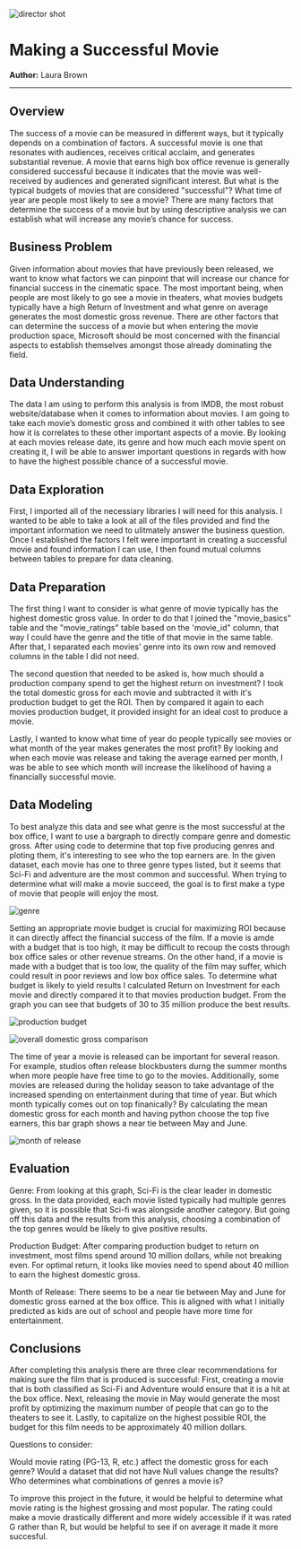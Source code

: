 ![director shot](https://github.com/lpb3393/making_successful_movie/blob/main/images/director_shot.jpeg)




# Making a Successful Movie

**Author:** Laura Brown
***



## Overview

The success of a movie can be measured in different ways, but it typically depends on a combination of factors. A successful movie is one that resonates with audiences, receives critical acclaim, and generates substantial revenue. A movie that earns high box office revenue is generally considered successful because it indicates that the movie was well-received by audiences and generated significant interest. But what is the typical budgets of movies that are considered "successful"? What time of year are people most likely to see a movie? There are many factors that determine the success of a movie but by using descriptive analysis we can establish what will increase any movie’s chance for success.



## Business Problem

Given information about movies that have previously been released, we want to know what factors we can pinpoint that will increase our chance for financial success in the cinematic space. The most important being, when people are most likely to go see a movie in theaters, what movies budgets typically have a high Return of Investment and what genre on average generates the most domestic gross revenue. There are other factors that can determine the success of a movie but when entering the movie production space, Microsoft should be most concerned with the financial aspects to establish themselves amongst those already dominating the field.  



## Data Understanding

The data I am using to perform this analysis is from IMDB, the most robust website/database when it comes to information about movies. I am going to take each movie’s domestic gross and combined it with other tables to see how it is correlates to these other important aspects of a movie. By looking at each movies release date, its genre and how much each movie spent on creating it, I will be able to answer important questions in regards with how to have the highest possible chance of a successful movie.



## Data Exploration

First, I imported all of the necessiary libraries I will need for this analysis. I wanted to be able to take a look at all of the files provided and find the important information we need to ulitmately answer the business question. Once I established the factors I felt were important in creating a successful movie and found information I can use, I then found mutual columns between tables to prepare for data cleaning.



## Data Preparation


The first thing I want to consider is what genre of movie typically has the highest domestic gross value. In order to do that I joined the "movie_basics" table and the "movie_ratings" table based on the 'movie_id" column, that way I could have the genre and the title of that movie in the same table. After that, I separated each movies' genre into its own row and removed columns in the table I did not need. 


The second question that needed to be asked is, how much should a production company spend to get the highest return on investment? I took the total domestic gross for each movie and subtracted it with it's production budget to get the ROI. Then by compared it again to each movies production budget, it provided insight for an ideal cost to produce a movie.


Lastly, I wanted to know what time of year do people typically see movies or what month of the year makes generates the most profit? By looking and when each movie was release and taking the average earned per month, I was be able to see which month will increase the likelihood of having a financially successful movie.


## Data Modeling


To best analyze this data and see what genre is the most successful at the box office, I want to use a bargraph to directly compare genre and domestic gross. After using code to determine that top five producing genres and ploting them, it's interesting to see who the top earners are. In the given dataset, each movie has one to three genre types listed, but it seems that Sci-Fi and adventure are the most common and successful. When trying to determine what will make a movie succeed, the goal is to first make a type of movie that people will enjoy the most. 


![genre](https://github.com/lpb3393/making_successful_movie/blob/main/images/Top_5_Genre.JPG)



Setting an appropriate movie budget is crucial for maximizing ROI because it can directly affect the financial success of the film. If a movie is amde with a budget that is too high, it may be difficult to recoup the costs through box office sales or other revenue streams. On the other hand, if a movie is made with a budget that is too low, the quality of the film may suffer, which could result in poor reviews and low box office sales. To determine what budget is likely to yield results I calculated Return on Investment for each movie and directly compared it to that movies production budget. From the graph you can see that budgets of 30 to 35 million produce the best results.


![production budget](https://github.com/lpb3393/making_successful_movie/blob/main/images/Production_Budget.JPG)



![overall domestic gross comparison](https://github.com/lpb3393/making_successful_movie/blob/main/images/Overall.JPG)



The time of year a movie is released can be important for several reason. For example, studios often release blockbusters durng the summer months when more people have free time to go to the movies. Additionally, some movies are released during the holiday season to take advantage of the increased spending on entertainment during that time of year. But which month typically comes out on top finanically? By calculating the mean domestic gross for each month and having python choose the top five earners, this bar graph shows a near tie between May and June.


![month of release](https://github.com/lpb3393/making_successful_movie/blob/main/images/Top_5_Months.JPG)



## Evaluation

Genre:
From looking at this graph, Sci-Fi is the clear leader in domestic gross. In the data provided, each movie listed typically had multiple genres given, so it is possible that Sci-fi was alongside another category. But going off this data and the results from this analysis, choosing a combination of the top genres would be likely to give positive results. 

Production Budget: After comparing production budget to return on investment, most films spend around 10 million dollars, while not breaking even. For optimal return, it looks like movies need to spend about 40 million to earn the highest domestic gross.

Month of Release:
There seems to be a near tie between May and June for domestic gross earned at the box office. This is aligned with what I initially predicted as kids are out of school and people have more time for entertainment.



## Conclusions

After completing this analysis there are three clear recommendations for making sure the film that is produced is successful:
First, creating a movie that is both classified as Sci-Fi and Adventure would ensure that it is a hit at the box office. 
Next, releasing the movie in May would generate the most profit by optimizing the maximum number of people that can go to the theaters to see it.
Lastly, to capitalize on the highest possible ROI, the budget for this film needs to be approximately 40 million dollars.


Questions to consider:

Would movie rating (PG-13, R, etc.) affect the domestic gross for each genre? Would a dataset that did not have Null values change the results? Who determines what combinations of genres a movie is?

To improve this project in the future, it would be helpful to determine what movie rating is the highest grossing and most popular. The rating could make a movie drastically different and more widely accessible if it was rated G rather than R, but would be helpful to see if on average it made it more succesful.